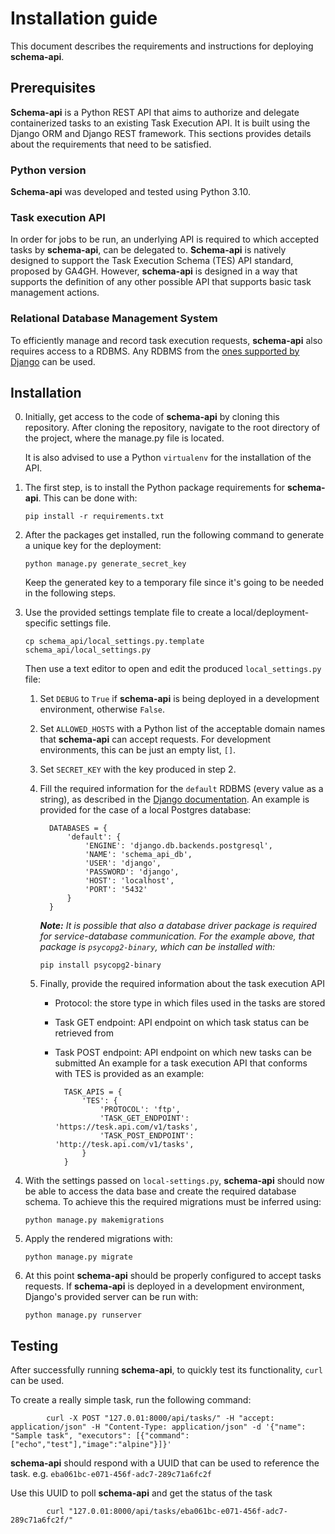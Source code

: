 # Installation guide

This document describes the requirements and instructions for deploying **schema-api**.

## Prerequisites

**Schema-api** is a Python REST API that aims to authorize and delegate containerized tasks to an existing Task Execution API. It is built using the Django ORM and Django REST framework. This sections provides details about the requirements that need to be satisfied.

### Python version

**Schema-api** was developed and tested using Python 3.10.

### Task execution API

In order for jobs to be run, an underlying API is required to which accepted tasks by **schema-api**, can be delegated to. **Schema-api** is natively designed to support the Task Execution Schema (TES) API standard, proposed by GA4GH. However, **schema-api** is designed in a way that supports the definition of any other possible API that supports basic task management actions.

### Relational Database Management System

To efficiently manage and record task execution requests, **schema-api** also requires access to a RDBMS. Any RDBMS from the [ones supported by Django](https://docs.djangoproject.com/en/4.1/ref/databases/#databases) can be used.

## Installation

0. Initially, get access to the code of **schema-api** by cloning this repository. After cloning the repository, navigate to the root directory of the project, where the manage.py file is located.
    
    It is also advised to use a Python `virtualenv` for the installation of the API.
1. The first step, is to install the Python package requirements for **schema-api**. This can be done with:
    
    `pip install -r requirements.txt`
2. After the packages get installed, run the following command to generate a unique key for the deployment:

    `python manage.py generate_secret_key`

    Keep the generated key to a temporary file since it's going to be needed in the following steps.
3. Use the provided settings template file to create a local/deployment-specific settings file.

    `cp schema_api/local_settings.py.template schema_api/local_settings.py`

    Then use a text editor to open and edit the produced `local_settings.py` file:
   1. Set `DEBUG` to `True` if **schema-api** is being deployed in a development environment, otherwise `False`.
   2. Set `ALLOWED_HOSTS` with a Python list of the acceptable domain names that **schema-api** can accept requests. For development environments, this can be just an empty list, `[]`.
   3. Set `SECRET_KEY` with the key produced in step 2.
   4. Fill the required information for the `default` RDBMS (every value as a string), as described in the [Django documentation](https://docs.djangoproject.com/en/4.1/ref/databases/#databases). An example is provided for the case of a local Postgres database:
      
            DATABASES = {
                'default': {
                    'ENGINE': 'django.db.backends.postgresql',
                    'NAME': 'schema_api_db',
                    'USER': 'django',
                    'PASSWORD': 'django',
                    'HOST': 'localhost',
                    'PORT': '5432'
                }
            }
        ***Note:*** *It is possible that also a database driver package is required for service-database communication. For the example above, that package is `psycopg2-binary`, which can be installed with:*
        
        `pip install psycopg2-binary`
   5. Finally, provide the required information about the task execution API
        - Protocol: the store type in which files used in the tasks are stored
        - Task GET endpoint: API endpoint on which task status can be retrieved from
        - Task POST endpoint: API endpoint on which new tasks can be submitted
      An example for a task execution API that conforms with TES is provided as an example:
      
                TASK_APIS = {
                    'TES': {
                        'PROTOCOL': 'ftp',
                        'TASK_GET_ENDPOINT': 'https://tesk.api.com/v1/tasks',
                        'TASK_POST_ENDPOINT': 'http://tesk.api.com/v1/tasks',
                    }
                }

4. With the settings passed on `local-settings.py`, **schema-api** should now be able to access the data base and create the required database schema. To achieve this the required migrations must be inferred using:

    `python manage.py makemigrations`

5. Apply the rendered migrations with:

    `python manage.py migrate`

6. At this point **schema-api** should be properly configured to accept tasks requests. If **schema-api** is deployed in a development environment, Django's provided server can be run with:

    `python manage.py runserver`

## Testing

After successfully running **schema-api**, to quickly test its functionality, `curl` can be used.

To create a really simple task, run the following command:

            curl -X POST "127.0.01:8000/api/tasks/" -H "accept: application/json" -H "Content-Type: application/json" -d '{"name": "Sample task", "executors": [{"command":["echo","test"],"image":"alpine"}]}'

**schema-api** should respond with a UUID that can be used to reference the task. e.g. `eba061bc-e071-456f-adc7-289c71a6fc2f`

Use this UUID to poll **schema-api** and get the status of the task

            curl "127.0.01:8000/api/tasks/eba061bc-e071-456f-adc7-289c71a6fc2f/"
